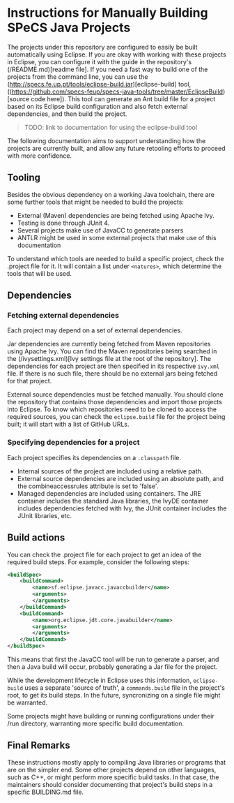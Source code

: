 # Instructions for Manually Building SPeCS Java Projects

The projects under this repository are configured to easily be built automatically using Eclipse.
If you are okay with working with these projects in Eclipse, you can configure it with the guide
in the repository's (/README.md)[readme file]. If you need a fast way to build one of the projects
from the command line, you can use the (http://specs.fe.up.pt/tools/eclipse-build.jar)[eclipse-build]
tool, ((https://github.com/specs-feup/specs-java-tools/tree/master/EclipseBuild)[source code here]).
This tool can generate an Ant build file for a project based on its Eclipse build configuration and
also fetch external dependencies, and then build the project.

> TODO: link to documentation for using the eclipse-build tool

The following documentation aims to support understanding how the projects are currently built, and
allow any future retooling efforts to proceed with more confidence.

## Tooling

Besides the obvious dependency on a working Java toolchain, there are some further tools that might
be needed to build the projects:
 * External (Maven) dependencies are being fetched using Apache Ivy.
 * Testing is done through JUnit 4.
 * Several projects make use of JavaCC to generate parsers
 * ANTLR might be used in some external projects that make use of this documentation

To understand which tools are needed to build a specific project, check the .project file for it. It
will contain a list under `<natures>`, which determine the tools that will be used.

## Dependencies

### Fetching external dependencies

Each project may depend on a set of external dependencies.

Jar dependencies are currently being fetched from Maven repositories using Apache Ivy.
You can find the Maven repositories being searched in the (/ivysettings.xml)[Ivy settings file at the root of the repository].
The dependencies for each project are then specified in its respective `ivy.xml` file. If there is no
such file, there should be no external jars being fetched for that project.

External source dependencies must be fetched manually. You should clone the repository that contains
those dependencies and import those projects into Eclipse. To know which repositories need to be cloned
to access the required sources, you can check the `eclipse.build` file for the project being built; it
will start with a list of GitHub URLs.

### Specifying dependencies for a project

Each project specifies its dependencies on a `.classpath` file.

 * Internal sources of the project are included using a relative path.
 * External source dependencies are included using an absolute path, and the combineaccessrules attribute is set to 'false'.
 * Managed dependencies are included using containers. The JRE container includes the standard Java libraries, the IvyDE container includes dependencies fetched with Ivy, the JUnit container includes the JUnit libraries, etc.

## Build actions

You can check the .project file for each project to get an idea of the required build steps. For example, consider the following steps:

```xml
<buildSpec>
    <buildCommand>
        <name>sf.eclipse.javacc.javaccbuilder</name>
        <arguments>
        </arguments>
    </buildCommand>
    <buildCommand>
        <name>org.eclipse.jdt.core.javabuilder</name>
        <arguments>
        </arguments>
    </buildCommand>
</buildSpec>
```

This means that first the JavaCC tool will be run to generate a parser, and then a Java build will occur,
probably generating a Jar file for the project.

While the development lifecycle in Eclipse uses this information, `eclipse-build` uses a separate 'source of
truth', a `commands.build` file in the project's root, to get its build steps. In the future, syncronizing
on a single file might be warranted.

Some projects might have building or running configurations under their /run directory, warranting more
specific build documentation.

## Final Remarks

These instructions mostly apply to compiling Java libraries or programs that are on the simpler end.
Some other projects depend on other languages, such as C++, or might perform more specific build tasks.
In that case, the maintainers should consider documenting that project's build steps in a specific
BUILDING.md file.
